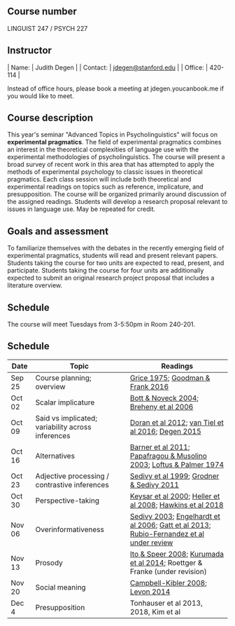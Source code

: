 ## Course number

LINGUIST 247 / PSYCH 227

## Instructor


| Name:        | Judith Degen           | 
| Contact: | jdegen@stanford.edu  | 
| Office: | 420-114 |

Instead of office hours, please book a meeting at jdegen.youcanbook.me if you would like to meet.

## Course description

This year's seminar "Advanced Topics in Psycholinguistics" will focus on **experimental pragmatics**. The field of experimental pragmatics combines an interest in the theoretical complexities of language use with the experimental methodologies of psycholinguistics. The course will present a broad survey of recent work in this area that has attempted to apply the methods of experimental psychology to classic issues in theoretical pragmatics. Each class session will include both theoretical and experimental readings on topics such as reference, implicature, and presupposition. The course will be organized primarily around discussion of the assigned readings. Students will develop a research proposal relevant to issues in language use. May be repeated for credit.

## Goals and assessment

To familiarize themselves with the debates in the recently emerging field of experimental pragmatics, students will read and present relevant papers. Students taking the course for two units are expected to read, present, and participate. Students taking the course for four units are additionally expected to submit an original research project proposal that includes a literature overview.

## Schedule

The course will meet Tuesdays from 3-5:50pm in Room 240-201.


## Schedule

| Date        | Topic           | Readings  |
| ------------- | ------------- | ----- |
| Sep 25  | Course planning; overview | [Grice 1975](./readings/grice1975.pdf); [Goodman & Frank 2016](https://www.sciencedirect.com/science/article/pii/S136466131630122X)|
| Oct 02 | Scalar implicature       |  [Bott & Noveck 2004](https://www.sciencedirect.com/science/article/pii/S0749596X04000609); [Breheny et al 2006](https://www.sciencedirect.com/science/article/pii/S0010027705001253) |
| Oct 09 | Said vs implicated; variability across inferences     | [Doran et al 2012](https://www.jstor.org/stable/pdf/41348885.pdf); [van Tiel et al 2016](https://academic.oup.com/jos/article-abstract/33/1/137/2362956); [Degen 2015](./readings/degen2015.pdf)   |
| Oct 16 |  Alternatives    |  [Barner et al 2011](https://www.sciencedirect.com/science/article/pii/S0010027710002350); [Papafragou & Musolino 2003](https://www.sciencedirect.com/science/article/pii/S0010027702001798); [Loftus & Palmer 1974](./readings/loftus1974.pdf)  |
| Oct 23 | Adjective processing / contrastive inferences    |  [Sedivy et al 1999](./readings/sedivy1999.pdf); [Grodner & Sedivy 2011](./readings/grodner2011.pdf)   |
| Oct 30 | Perspective-taking | [Keysar et al 2000](./readings/keysar2000.pdf); [Heller et al 2008](./readings/heller2008.pdf); [Hawkins et al 2018](https://arxiv.org/abs/1807.09000) |
| Nov 06 |  Overinformativeness     | [Sedivy 2003](https://link.springer.com/article/10.1023/A:1021928914454);  [Engelhardt et al 2006](https://www.sciencedirect.com/science/article/pii/S0749596X05001518); [Gatt et al 2013](https://pre2013.uvt.nl/pdf/gatt-vangompel-vandeemter-krahmer.pdf); [Rubio-Fernandez et al under review](https://osf.io/gf8qx/download/?format=pdf)  |
| Nov 13 |  Prosody      | [Ito & Speer 2008](./readings/ito2008.pdf); [Kurumada et al 2014](./readings/kurumada2014.pdf); Roettger & Franke (under revision)  |
| Nov 20 |  Social meaning    |  [Campbell-Kibler 2008](./readings/campbell2008.pdf); [Levon 2014](./readings/levon2014.pdf)  |
| Dec 4 |  Presupposition    | Tonhauser et al 2013, 2018, Kim et al   |






<!-- IMPLICATURE 2
huang & snedeker 2009
grodner et al 2010
degen & tanenhaus 2015

breheny et al 2013
 -->

<!-- ALTERNATIVES
fox & katzier focus & implicature
nicole gotzner benz solt -->

